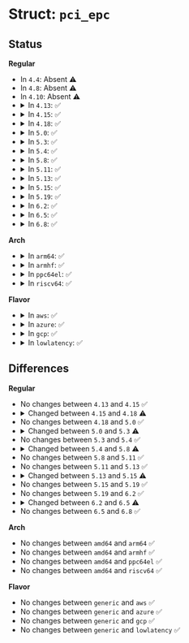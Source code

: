 # Struct: <code>pci_epc</code>

## Status
<b>Regular</b>
<ul>
<li>
In <code>4.4</code>: Absent ⚠️
</li>
<li>
In <code>4.8</code>: Absent ⚠️
</li>
<li>
In <code>4.10</code>: Absent ⚠️
</li>
<li>
<details>
<summary>In <code>4.13</code>: ✅</summary>

```c
struct pci_epc {
    struct device dev;
    struct list_head pci_epf;
    const struct pci_epc_ops *ops;
    struct pci_epc_mem *mem;
    u8 max_functions;
    struct config_group *group;
    spinlock_t lock;
};
```
</details>
</li>
<li>
<details>
<summary>In <code>4.15</code>: ✅</summary>

```c
struct pci_epc {
    struct device dev;
    struct list_head pci_epf;
    const struct pci_epc_ops *ops;
    struct pci_epc_mem *mem;
    u8 max_functions;
    struct config_group *group;
    spinlock_t lock;
};
```
</details>
</li>
<li>
<details>
<summary>In <code>4.18</code>: ✅</summary>

```c
struct pci_epc {
    struct device dev;
    struct list_head pci_epf;
    const struct pci_epc_ops *ops;
    struct pci_epc_mem *mem;
    u8 max_functions;
    struct config_group *group;
    spinlock_t lock;
    unsigned int features;
};
```
</details>
</li>
<li>
<details>
<summary>In <code>5.0</code>: ✅</summary>

```c
struct pci_epc {
    struct device dev;
    struct list_head pci_epf;
    const struct pci_epc_ops *ops;
    struct pci_epc_mem *mem;
    u8 max_functions;
    struct config_group *group;
    spinlock_t lock;
    unsigned int features;
};
```
</details>
</li>
<li>
<details>
<summary>In <code>5.3</code>: ✅</summary>

```c
struct pci_epc {
    struct device dev;
    struct list_head pci_epf;
    const struct pci_epc_ops *ops;
    struct pci_epc_mem *mem;
    u8 max_functions;
    struct config_group *group;
    spinlock_t lock;
};
```
</details>
</li>
<li>
<details>
<summary>In <code>5.4</code>: ✅</summary>

```c
struct pci_epc {
    struct device dev;
    struct list_head pci_epf;
    const struct pci_epc_ops *ops;
    struct pci_epc_mem *mem;
    u8 max_functions;
    struct config_group *group;
    spinlock_t lock;
};
```
</details>
</li>
<li>
<details>
<summary>In <code>5.8</code>: ✅</summary>

```c
struct pci_epc {
    struct device dev;
    struct list_head pci_epf;
    const struct pci_epc_ops *ops;
    struct pci_epc_mem **windows;
    struct pci_epc_mem *mem;
    unsigned int num_windows;
    u8 max_functions;
    struct config_group *group;
    struct mutex lock;
    long unsigned int function_num_map;
    struct atomic_notifier_head notifier;
};
```
</details>
</li>
<li>
<details>
<summary>In <code>5.11</code>: ✅</summary>

```c
struct pci_epc {
    struct device dev;
    struct list_head pci_epf;
    const struct pci_epc_ops *ops;
    struct pci_epc_mem **windows;
    struct pci_epc_mem *mem;
    unsigned int num_windows;
    u8 max_functions;
    struct config_group *group;
    struct mutex lock;
    long unsigned int function_num_map;
    struct atomic_notifier_head notifier;
};
```
</details>
</li>
<li>
<details>
<summary>In <code>5.13</code>: ✅</summary>

```c
struct pci_epc {
    struct device dev;
    struct list_head pci_epf;
    const struct pci_epc_ops *ops;
    struct pci_epc_mem **windows;
    struct pci_epc_mem *mem;
    unsigned int num_windows;
    u8 max_functions;
    struct config_group *group;
    struct mutex lock;
    long unsigned int function_num_map;
    struct atomic_notifier_head notifier;
};
```
</details>
</li>
<li>
<details>
<summary>In <code>5.15</code>: ✅</summary>

```c
struct pci_epc {
    struct device dev;
    struct list_head pci_epf;
    const struct pci_epc_ops *ops;
    struct pci_epc_mem **windows;
    struct pci_epc_mem *mem;
    unsigned int num_windows;
    u8 max_functions;
    u8 *max_vfs;
    struct config_group *group;
    struct mutex lock;
    long unsigned int function_num_map;
    struct atomic_notifier_head notifier;
};
```
</details>
</li>
<li>
<details>
<summary>In <code>5.19</code>: ✅</summary>

```c
struct pci_epc {
    struct device dev;
    struct list_head pci_epf;
    const struct pci_epc_ops *ops;
    struct pci_epc_mem **windows;
    struct pci_epc_mem *mem;
    unsigned int num_windows;
    u8 max_functions;
    u8 *max_vfs;
    struct config_group *group;
    struct mutex lock;
    long unsigned int function_num_map;
    struct atomic_notifier_head notifier;
};
```
</details>
</li>
<li>
<details>
<summary>In <code>6.2</code>: ✅</summary>

```c
struct pci_epc {
    struct device dev;
    struct list_head pci_epf;
    const struct pci_epc_ops *ops;
    struct pci_epc_mem **windows;
    struct pci_epc_mem *mem;
    unsigned int num_windows;
    u8 max_functions;
    u8 *max_vfs;
    struct config_group *group;
    struct mutex lock;
    long unsigned int function_num_map;
    struct atomic_notifier_head notifier;
};
```
</details>
</li>
<li>
<details>
<summary>In <code>6.5</code>: ✅</summary>

```c
struct pci_epc {
    struct device dev;
    struct list_head pci_epf;
    struct mutex list_lock;
    const struct pci_epc_ops *ops;
    struct pci_epc_mem **windows;
    struct pci_epc_mem *mem;
    unsigned int num_windows;
    u8 max_functions;
    u8 *max_vfs;
    struct config_group *group;
    struct mutex lock;
    long unsigned int function_num_map;
};
```
</details>
</li>
<li>
<details>
<summary>In <code>6.8</code>: ✅</summary>

```c
struct pci_epc {
    struct device dev;
    struct list_head pci_epf;
    struct mutex list_lock;
    const struct pci_epc_ops *ops;
    struct pci_epc_mem **windows;
    struct pci_epc_mem *mem;
    unsigned int num_windows;
    u8 max_functions;
    u8 *max_vfs;
    struct config_group *group;
    struct mutex lock;
    long unsigned int function_num_map;
};
```
</details>
</li>
</ul>
<b>Arch</b>
<ul>
<li>
<details>
<summary>In <code>arm64</code>: ✅</summary>

```c
struct pci_epc {
    struct device dev;
    struct list_head pci_epf;
    const struct pci_epc_ops *ops;
    struct pci_epc_mem *mem;
    u8 max_functions;
    struct config_group *group;
    spinlock_t lock;
};
```
</details>
</li>
<li>
<details>
<summary>In <code>armhf</code>: ✅</summary>

```c
struct pci_epc {
    struct device dev;
    struct list_head pci_epf;
    const struct pci_epc_ops *ops;
    struct pci_epc_mem *mem;
    u8 max_functions;
    struct config_group *group;
    spinlock_t lock;
};
```
</details>
</li>
<li>
<details>
<summary>In <code>ppc64el</code>: ✅</summary>

```c
struct pci_epc {
    struct device dev;
    struct list_head pci_epf;
    const struct pci_epc_ops *ops;
    struct pci_epc_mem *mem;
    u8 max_functions;
    struct config_group *group;
    spinlock_t lock;
};
```
</details>
</li>
<li>
<details>
<summary>In <code>riscv64</code>: ✅</summary>

```c
struct pci_epc {
    struct device dev;
    struct list_head pci_epf;
    const struct pci_epc_ops *ops;
    struct pci_epc_mem *mem;
    u8 max_functions;
    struct config_group *group;
    spinlock_t lock;
};
```
</details>
</li>
</ul>
<b>Flavor</b>
<ul>
<li>
<details>
<summary>In <code>aws</code>: ✅</summary>

```c
struct pci_epc {
    struct device dev;
    struct list_head pci_epf;
    const struct pci_epc_ops *ops;
    struct pci_epc_mem *mem;
    u8 max_functions;
    struct config_group *group;
    spinlock_t lock;
};
```
</details>
</li>
<li>
<details>
<summary>In <code>azure</code>: ✅</summary>

```c
struct pci_epc {
    struct device dev;
    struct list_head pci_epf;
    const struct pci_epc_ops *ops;
    struct pci_epc_mem *mem;
    u8 max_functions;
    struct config_group *group;
    spinlock_t lock;
};
```
</details>
</li>
<li>
<details>
<summary>In <code>gcp</code>: ✅</summary>

```c
struct pci_epc {
    struct device dev;
    struct list_head pci_epf;
    const struct pci_epc_ops *ops;
    struct pci_epc_mem *mem;
    u8 max_functions;
    struct config_group *group;
    spinlock_t lock;
};
```
</details>
</li>
<li>
<details>
<summary>In <code>lowlatency</code>: ✅</summary>

```c
struct pci_epc {
    struct device dev;
    struct list_head pci_epf;
    const struct pci_epc_ops *ops;
    struct pci_epc_mem *mem;
    u8 max_functions;
    struct config_group *group;
    spinlock_t lock;
};
```
</details>
</li>
</ul>

## Differences
<b>Regular</b>
<ul>
<li>
No changes between <code>4.13</code> and <code>4.15</code> ✅
</li>
<li>
<details>
<summary>Changed between <code>4.15</code> and <code>4.18</code> ⚠️</summary>
<ul>
<li>
<b>Field added. </b>
<code>unsigned int features</code>
</li>
</ul>
</details>
</li>
<li>
No changes between <code>4.18</code> and <code>5.0</code> ✅
</li>
<li>
<details>
<summary>Changed between <code>5.0</code> and <code>5.3</code> ⚠️</summary>
<ul>
<li>
<b>Field removed. </b>
<code>unsigned int features</code>
</li>
</ul>
</details>
</li>
<li>
No changes between <code>5.3</code> and <code>5.4</code> ✅
</li>
<li>
<details>
<summary>Changed between <code>5.4</code> and <code>5.8</code> ⚠️</summary>
<ul>
<li>
<b>Field added. </b>
<code>struct pci_epc_mem **windows</code>
</li>
<li>
<b>Field added. </b>
<code>unsigned int num_windows</code>
</li>
<li>
<b>Field added. </b>
<code>long unsigned int function_num_map</code>
</li>
<li>
<b>Field added. </b>
<code>struct atomic_notifier_head notifier</code>
</li>
<li>
<b>Field type changed. </b>
<code>spinlock_t lock</code> ➡️ <code>struct mutex lock</code>
</li>
</ul>
</details>
</li>
<li>
No changes between <code>5.8</code> and <code>5.11</code> ✅
</li>
<li>
No changes between <code>5.11</code> and <code>5.13</code> ✅
</li>
<li>
<details>
<summary>Changed between <code>5.13</code> and <code>5.15</code> ⚠️</summary>
<ul>
<li>
<b>Field added. </b>
<code>u8 *max_vfs</code>
</li>
</ul>
</details>
</li>
<li>
No changes between <code>5.15</code> and <code>5.19</code> ✅
</li>
<li>
No changes between <code>5.19</code> and <code>6.2</code> ✅
</li>
<li>
<details>
<summary>Changed between <code>6.2</code> and <code>6.5</code> ⚠️</summary>
<ul>
<li>
<b>Field added. </b>
<code>struct mutex list_lock</code>
</li>
<li>
<b>Field removed. </b>
<code>struct atomic_notifier_head notifier</code>
</li>
</ul>
</details>
</li>
<li>
No changes between <code>6.5</code> and <code>6.8</code> ✅
</li>
</ul>
<b>Arch</b>
<ul>
<li>
No changes between <code>amd64</code> and <code>arm64</code> ✅
</li>
<li>
No changes between <code>amd64</code> and <code>armhf</code> ✅
</li>
<li>
No changes between <code>amd64</code> and <code>ppc64el</code> ✅
</li>
<li>
No changes between <code>amd64</code> and <code>riscv64</code> ✅
</li>
</ul>
<b>Flavor</b>
<ul>
<li>
No changes between <code>generic</code> and <code>aws</code> ✅
</li>
<li>
No changes between <code>generic</code> and <code>azure</code> ✅
</li>
<li>
No changes between <code>generic</code> and <code>gcp</code> ✅
</li>
<li>
No changes between <code>generic</code> and <code>lowlatency</code> ✅
</li>
</ul>
